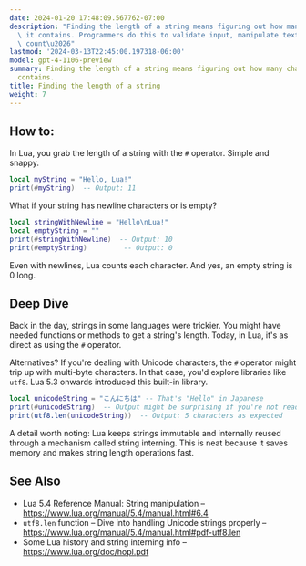 ```yaml
---
date: 2024-01-20 17:48:09.567762-07:00
description: "Finding the length of a string means figuring out how many characters\
  \ it contains. Programmers do this to validate input, manipulate text, or simply\
  \ count\u2026"
lastmod: '2024-03-13T22:45:00.197318-06:00'
model: gpt-4-1106-preview
summary: Finding the length of a string means figuring out how many characters it
  contains.
title: Finding the length of a string
weight: 7
---
```


## How to:
In Lua, you grab the length of a string with the `#` operator. Simple and snappy.

```lua
local myString = "Hello, Lua!"
print(#myString)  -- Output: 11
```

What if your string has newline characters or is empty?

```lua
local stringWithNewline = "Hello\nLua!"
local emptyString = ""
print(#stringWithNewline)  -- Output: 10
print(#emptyString)         -- Output: 0
```

Even with newlines, Lua counts each character. And yes, an empty string is 0 long.

## Deep Dive
Back in the day, strings in some languages were trickier. You might have needed functions or methods to get a string's length. Today, in Lua, it's as direct as using the `#` operator. 

Alternatives? If you're dealing with Unicode characters, the `#` operator might trip up with multi-byte characters. In that case, you'd explore libraries like `utf8`. Lua 5.3 onwards introduced this built-in library.

```lua
local unicodeString = "こんにちは" -- That's "Hello" in Japanese
print(#unicodeString)  -- Output might be surprising if you're not ready for multibyte characters!
print(utf8.len(unicodeString))  -- Output: 5 characters as expected
```

A detail worth noting: Lua keeps strings immutable and internally reused through a mechanism called string interning. This is neat because it saves memory and makes string length operations fast.

## See Also
- Lua 5.4 Reference Manual: String manipulation – https://www.lua.org/manual/5.4/manual.html#6.4
- `utf8.len` function – Dive into handling Unicode strings properly – https://www.lua.org/manual/5.4/manual.html#pdf-utf8.len
- Some Lua history and string interning info – https://www.lua.org/doc/hopl.pdf
